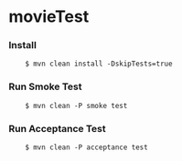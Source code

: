 # movieTest

### Install

```$xslt
    $ mvn clean install -DskipTests=true
```
### Run Smoke Test

```$xslt
    $ mvn clean -P smoke test
```
### Run Acceptance Test

```$xslt
    $ mvn clean -P acceptance test
```
